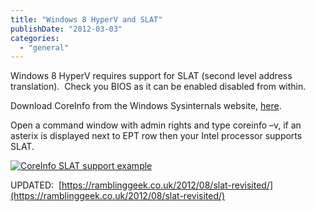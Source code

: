 ```yaml
---
title: "Windows 8 HyperV and SLAT"
publishDate: "2012-03-03"
categories: 
  - "general"
---
```


Windows 8 HyperV requires support for SLAT (second level address translation).  Check you BIOS as it can be enabled disabled from within.

Download CoreInfo from the Windows Sysinternals website, [here](https://technet.microsoft.com/en-us/sysinternals/cc835722).

Open a command window with admin rights and type coreinfo –v, if an asterix is displayed next to EPT row then your Intel processor supports SLAT.

 [![CoreInfo SLAT support example](https://ramblinggeek.co.uk/wp-content/uploads/2012/03/CoreInfo-SLAT-support-example_thumb.jpg "CoreInfo SLAT support example")](https://ramblinggeek.co.uk/wp-content/uploads/2012/03/CoreInfo-SLAT-support-example.jpg) 

UPDATED:  [https://ramblinggeek.co.uk/2012/08/slat-revisited/](https://ramblinggeek.co.uk/2012/08/slat-revisited/)
